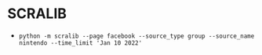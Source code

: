 # SCRALIB
* `python -m scralib --page facebook --source_type group --source_name nintendo --time_limit 'Jan 10 2022'`